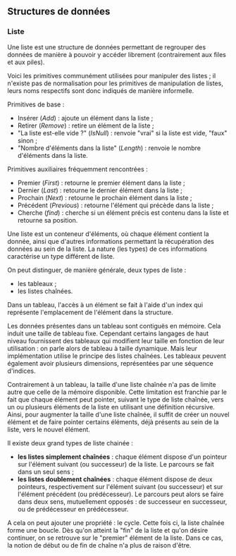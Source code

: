 ## Structures de données

### Liste

Une liste est une structure de données permettant de regrouper des données de manière à pouvoir y
accéder librement (contrairement aux files et aux piles).

Voici les primitives communément utilisées pour manipuler des listes ; il n'existe pas de
normalisation pour les primitives de manipulation de listes, leurs noms respectifs sont donc
indiqués de manière informelle.

Primitives de base :

* Insérer (*Add*) : ajoute un élément dans la liste ;
* Retirer (*Remove*) : retire un élément de la liste ;
* "La liste est-elle vide ?" (*IsNull*) : renvoie "vrai" si la liste est vide, "faux" sinon ;
* "Nombre d'éléments dans la liste" (*Length*) : renvoie le nombre d'éléments dans la liste.

Primitives auxiliaires fréquemment rencontrées :

* Premier (*First*) : retourne le premier élément dans la liste ;
* Dernier (*Last*) : retourne le dernier élément dans la liste ;
* Prochain (*Next*) : retourne le prochain élément dans la liste ;
* Précédent (*Previous*) : retourne l'élément qui précède dans la liste ;
* Cherche (*find*) : cherche si un élément précis est contenu dans la liste et retourne sa position.

Une liste est un conteneur d'éléments, où chaque élément contient la donnée, ainsi que d'autres
informations permettant la récupération des données au sein de la liste. La nature (les types) de
ces informations caractérise un type différent de liste.

On peut distinguer, de manière générale, deux types de liste :

* les tableaux ;
* les listes chaînées.

Dans un tableau, l'accès à un élément se fait à l'aide d'un index qui représente l'emplacement de
l'élément dans la structure.

Les données présentes dans un tableau sont contiguës en mémoire. Cela induit une taille de tableau
fixe. Cependant certains langages de haut niveau fournissent des tableaux qui modifient leur taille
en fonction de leur utilisation : on parle alors de tableau à taille dynamique. Mais leur
implémentation utilise le principe des listes chaînées. Les tableaux peuvent également avoir
plusieurs dimensions, représentées par une séquence d'indices.

Contrairement à un tableau, la taille d'une liste chaînée n'a pas de limite autre que celle de la
mémoire disponible. Cette limitation est franchie par le fait que chaque élément peut pointer,
suivant le type de liste chaînée, vers un ou plusieurs éléments de la liste en utilisant une
définition récursive. Ainsi, pour augmenter la taille d'une liste chaînée, il suffit de créer un
nouvel élément et de faire pointer certains éléments, déjà présents au sein de la liste, vers le
nouvel élément.

Il existe deux grand types de liste chainée :

* **les listes simplement chaînées** : chaque élément dispose d'un pointeur sur l'élément suivant
  (ou successeur) de la liste. Le parcours se fait dans un seul sens ;
* **les listes doublement chaînées** : chaque élément dispose de deux pointeurs, respectivement sur
  l'élément suivant (ou successeur) et sur l'élément précédent (ou prédécesseur). Le parcours peut
  alors se faire dans deux sens, mutuellement opposés : de successeur en successeur, ou de
  prédécesseur en prédécesseur.

A cela on peut ajouter une propriété : le cycle. Cette fois ci, la liste chaînée forme une boucle.
Dès qu'on atteint la "fin" de la liste et qu'on désire continuer, on se retrouve sur le "premier"
élément de la liste. Dans ce cas, la notion de début ou de fin de chaîne n'a plus de raison d'être.
